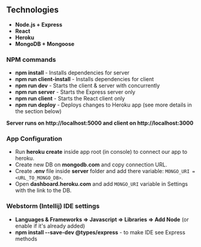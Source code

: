 ## Technologies

  - **Node.js + Express**
  - **React**
  - **Heroku**
  - **MongoDB + Mongoose**

### NPM commands
  
  - **npm install** - Installs dependencies for server 
  - **npm run client-install** - Installs dependencies for client 
  - **npm run dev** - Starts the client & server with concurrently 
  - **npm run server** - Starts the Express server only 
  - **npm run client** - Starts the React client only 
  - **npm run deploy** - Deploys changes to Heroku app (see more details in the section below) 
   
**Server runs on http://localhost:5000 and client on http://localhost:3000**

### App Configuration

  - Run **heroku create** inside app root (in console) to connect our app to heroku.
  - Create new DB on **mongodb.com** and copy connection URL.
  - Create **.env** file inside **server** folder and add there variable:
  `MONGO_URI = <URL_TO_MONGO_DB>`. 
  - Open **dashboard.heroku.com** and add `MONGO_URI` variable in Settings with the link to the DB.

### Webstorm (Intellij) IDE settings

  - **Languages & Frameworks => Javascript => Libraries => Add Node** (or enable if it's already added)
  - **npm install --save-dev @types/express** - to make IDE see Express methods  
 
